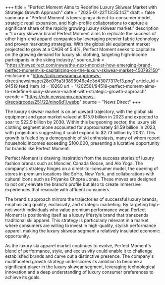 +++
title = "Perfect Moment Aims to Redefine Luxury Skiwear Market with Strategic Growth Approach"
date = "2025-01-22T13:35:14Z"
draft = false
summary = "Perfect Moment is leveraging a direct-to-consumer model, strategic retail expansion, and high-profile collaborations to capture a significant share of the rapidly growing luxury skiwear market."
description = "Luxury skiwear brand Perfect Moment aims to replicate the success of other high-end apparel companies by leveraging premier fabric technology and proven marketing strategies. With the global ski equipment market projected to grow at a CAGR of 5.4%, Perfect Moment seeks to capitalize on the growing demand for luxury ski clothing, targeting high-income participants in the skiing industry."
source_link = "https://newsdirect.com/news/the-next-moncler-how-emerging-brand-perfect-moment-is-capitalizing-on-the-luxury-skiwear-market-450792150"
enclosure = "https://cdn.newsramp.app/news-direct/newsimage/28c075a3f3895946c4c3d43077317ef3.png"
article_id = 94519
feed_item_id = 10260
url = "/202501/94519-perfect-moment-aims-to-redefine-luxury-skiwear-market-with-strategic-growth-approach"
qrcode = "https://cdn.newsramp.app/news-direct/qrcode/251/22/nino6d1I.webp"
source = "News Direct"
+++

<p>The luxury skiwear market is on an upward trajectory, with the global ski equipment and gear market valued at $15.9 billion in 2023 and expected to soar to $22.9 billion by 2030. Within this burgeoning sector, the luxury ski clothing segment alone accounted for approximately $1.59 billion in 2023, with projections suggesting it could expand to $2.73 billion by 2032. This growth is fueled by a demographic of ski enthusiasts, many of whom report household incomes exceeding $100,000, presenting a lucrative opportunity for brands like Perfect Moment.</p><p>Perfect Moment is drawing inspiration from the success stories of luxury fashion brands such as Moncler, Canada Goose, and Alo Yoga. The company's strategy hinges on a direct-to-consumer model, the opening of stores in premium locations like SoHo, New York, and collaborations with cultural icons such as Priyanka Chopra Jonas. These moves are designed to not only elevate the brand's profile but also to create immersive experiences that resonate with affluent consumers.</p><p>The brand's approach mirrors the trajectories of successful luxury brands, emphasizing quality, exclusivity, and strategic marketing. By targeting high-net-worth individuals who value premium performance wear, Perfect Moment is positioning itself as a luxury lifestyle brand that transcends traditional ski apparel. This strategy is particularly relevant in a market where consumers are willing to invest in high-quality, stylish performance apparel, making the luxury skiwear segment a relatively insulated economic opportunity.</p><p>As the luxury ski apparel market continues to evolve, Perfect Moment's blend of performance, style, and exclusivity could enable it to challenge established brands and carve out a distinctive presence. The company's multifaceted growth strategy underscores its ambition to become a significant player in the luxury skiwear segment, leveraging technological innovation and a deep understanding of luxury consumer preferences to achieve its goals.</p>